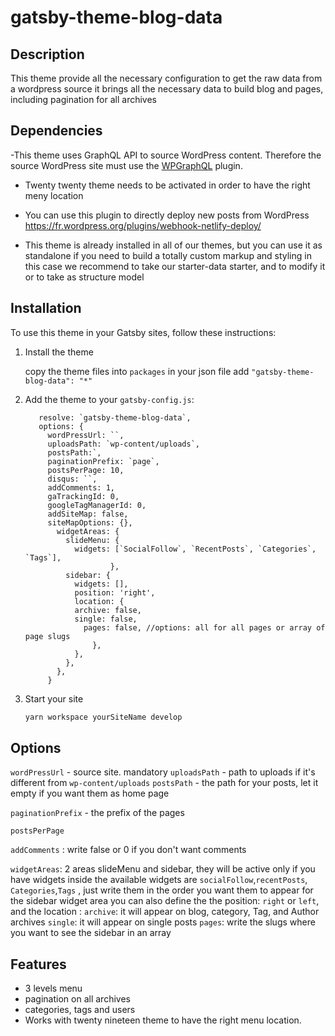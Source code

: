 # gatsby-theme-blog-data

## Description

This theme provide all the necessary configuration to get the raw data from a wordpress source
it brings all the necessary data to build blog and pages, including pagination for all archives

## Dependencies

-This theme uses GraphQL API to source WordPress content. Therefore the source WordPress site must use the [WPGraphQL](https://www.wpgraphql.com/) plugin.

- Twenty twenty theme needs to be activated in order to have the right meny location

- You can use this plugin to directly deploy new posts from WordPress https://fr.wordpress.org/plugins/webhook-netlify-deploy/

- This theme is already installed in all of our themes, but you can use it as standalone if you need to build a totally custom markup and styling
  in this case we recommend to take our starter-data starter, and to modify it
  or to take as structure model

## Installation

To use this theme in your Gatsby sites, follow these instructions:

1.  Install the theme

    copy the theme files into `packages`
    in your json file add `"gatsby-theme-blog-data": "*"`

2.  Add the theme to your `gatsby-config.js`:


       ``` {
          resolve: `gatsby-theme-blog-data`,
          options: {
            wordPressUrl: ``,
            uploadsPath: `wp-content/uploads`,
            postsPath:`,
            paginationPrefix: `page`,
            postsPerPage: 10,
            disqus: ``,
            addComments: 1,
            gaTrackingId: 0,
            googleTagManagerId: 0,
            addSiteMap: false,
            siteMapOptions: {},
              widgetAreas: {
                slideMenu: {
                  widgets: [`SocialFollow`, `RecentPosts`, `Categories`, `Tags`],
                          },
                sidebar: {
                  widgets: [],
                  position: 'right',
                  location: {
                  archive: false,
                  single: false,
                    pages: false, //options: all for all pages or array of page slugs
                      },
                  },
                },
              },
            }
    ```

3.  Start your site
    ```sh
    yarn workspace yourSiteName develop
    ```

## Options

`wordPressUrl` - source site. mandatory
`uploadsPath` - path to uploads if it's different from `wp-content/uploads`
`postsPath` - the path for your posts, let it empty if you want them as home page

`paginationPrefix` - the prefix of the pages

`postsPerPage`

`addComments` : write false or 0 if you don't want comments

`widgetAreas`: 2 areas slideMenu and sidebar, they will be active only if you have widgets inside
the available widgets are `socialFollow`,`recentPosts`, `Categories`,`Tags` , just write them in the order you want them to appear
for the sidebar widget area you can also define the the position: `right` or `left`, and the location : `archive`: it will appear on blog, category, Tag, and Author archives
`single`: it will appear on single posts
`pages`: write the slugs where you want to see the sidebar in an array

## Features

- 3 levels menu
- pagination on all archives
- categories, tags and users
- Works with twenty nineteen theme to have the right menu location.
